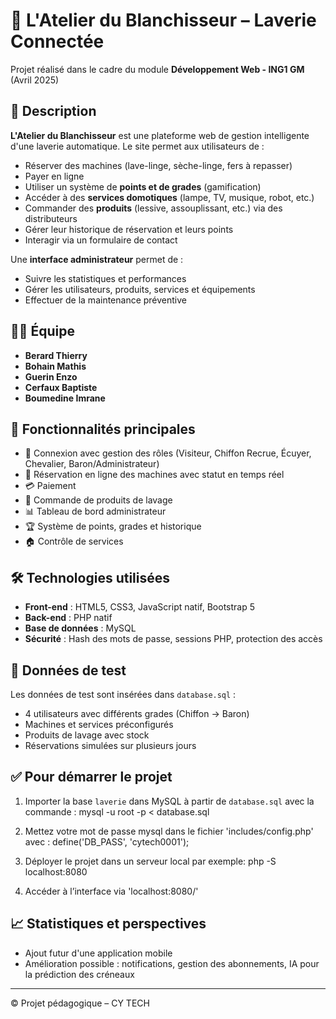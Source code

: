 # 🧺 L'Atelier du Blanchisseur – Laverie Connectée

Projet réalisé dans le cadre du module **Développement Web - ING1 GM** (Avril 2025)

## 📌 Description

**L'Atelier du Blanchisseur** est une plateforme web de gestion intelligente d'une laverie automatique. Le site permet aux utilisateurs de :
- Réserver des machines (lave-linge, sèche-linge, fers à repasser)
- Payer en ligne
- Utiliser un système de **points et de grades** (gamification)
- Accéder à des **services domotiques** (lampe, TV, musique, robot, etc.)
- Commander des **produits** (lessive, assouplissant, etc.) via des distributeurs
- Gérer leur historique de réservation et leurs points
- Interagir via un formulaire de contact

Une **interface administrateur** permet de :
- Suivre les statistiques et performances
- Gérer les utilisateurs, produits, services et équipements
- Effectuer de la maintenance préventive

## 👨‍💻 Équipe

- **Berard Thierry**
- **Bohain Mathis**
- **Guerin Enzo**
- **Cerfaux Baptiste**
- **Boumedine Imrane**

## 🚀 Fonctionnalités principales

- 🔐 Connexion avec gestion des rôles (Visiteur, Chiffon Recrue, Écuyer, Chevalier, Baron/Administrateur)
- 📅 Réservation en ligne des machines avec statut en temps réel
- 💳 Paiement 
- 🧼 Commande de produits de lavage
- 📊 Tableau de bord administrateur
- 🏆 Système de points, grades et historique
- 🏠 Contrôle de services

## 🛠️ Technologies utilisées

- **Front-end** : HTML5, CSS3, JavaScript natif, Bootstrap 5
- **Back-end** : PHP natif
- **Base de données** : MySQL
- **Sécurité** : Hash des mots de passe, sessions PHP, protection des accès

## 🧪 Données de test

Les données de test sont insérées dans `database.sql` :
- 4 utilisateurs avec différents grades (Chiffon → Baron)
- Machines et services préconfigurés
- Produits de lavage avec stock
- Réservations simulées sur plusieurs jours

## ✅ Pour démarrer le projet

1. Importer la base `laverie` dans MySQL à partir de `database.sql` avec la commande  : mysql -u root -p < database.sql
2. Mettez votre mot de passe mysql dans le fichier 'includes/config.php' avec : define('DB_PASS', 'cytech0001');

3. Déployer le projet dans un serveur local par exemple: php -S localhost:8080 
4. Accéder à l’interface via 'localhost:8080/'

## 📈 Statistiques et perspectives

- Ajout futur d'une application mobile
- Amélioration possible : notifications, gestion des abonnements, IA pour la prédiction des créneaux

---

© Projet pédagogique – CY TECH
